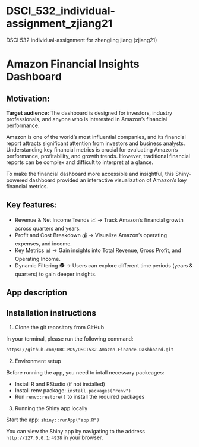 # DSCI_532_individual-assignment_zjiang21

DSCI 532 individual-assignment for zhengling jiang (zjiang21)

# Amazon Financial Insights Dashboard

## Motivation:
**Target audience:** The dashboard is designed for investors, industry professionals, and anyone who is interested in Amazon’s financial performance.

Amazon is one of the world’s most influential companies, and its financial report attracts significant attention from investors and business analysts. Understanding key financial metrics is crucial for evaluating Amazon’s performance, profitability, and growth trends. However, traditional financial reports can be complex and difficult to interpret at a glance. 

To make the financial dashboard more accessible and insightful, this Shiny-powered dashboard provided an interactive visualization of Amazon’s key financial metrics.

## Key features:
- Revenue & Net Income Trends 📈 → Track Amazon’s financial growth across quarters and years.
- Profit and Cost Breakdown 💰 → Visualize Amazon’s operating expenses, and income.
- Key Metrics 📊 → Gain insights into Total Revenue, Gross Profit, and Operating Income.
- Dynamic Filtering 🕵️ → Users can explore different time periods (years & quarters) to gain deeper insights.

## App description

## Installation instructions
1. Clone the git repository from GitHub

In your terminal, please run the following command:

```bash
https://github.com/UBC-MDS/DSCI532-Amazon-Finance-Dashboard.git
```

2. Environment setup

Before running the app, you need to intall necessary packeages: 

- Install R and RStudio (if not installed)
- Install renv package: `install.packages("renv")`
- Run `renv::restore()` to install the required packages


3.  Running the Shiny app locally

Start the app: `shiny::runApp("app.R")`


You can view the Shiny app by navigating to the address ``http://127.0.0.1:4938`` in your browser.

